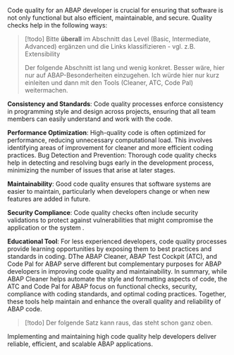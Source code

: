 Code quality for an ABAP developer is crucial for ensuring that software is not only functional but also efficient, maintainable, and secure. Quality checks help in the following ways:
> [!todo]
> Bitte **überall** im Abschnitt das Level (Basic, Intermediate, Advanced) ergänzen und die Links klassifizieren - vgl. z.B. Extensibility
> 
> Der folgende Abschnitt ist lang und wenig konkret.
> Besser wäre, hier nur auf ABAP-Besonderheiten einzugehen.
> Ich würde hier nur kurz einleiten und dann mit den Tools (Cleaner, ATC, Code Pal) weitermachen.

**Consistency and Standards**: Code quality processes enforce consistency in programming style and design across projects, ensuring that all team members can easily understand and work with the code.

**Performance Optimization**: High-quality code is often optimized for performance, reducing unnecessary computational load. This involves identifying areas of improvement for cleaner and more efficient coding practices.
Bug Detection and Prevention: Thorough code quality checks help in detecting and resolving bugs early in the development process, minimizing the number of issues that arise at later stages.

**Maintainability**: Good code quality ensures that software systems are easier to maintain, particularly when developers change or when new features are added in future.

**Security Compliance**: Code quality checks often include security validations to protect against vulnerabilities that might compromise the application or the system .

**Educational Tool**: For less experienced developers, code quality processes provide learning opportunities by exposing them to best practices and standards in coding.
DThe ABAP Cleaner, ABAP Test Cockpit (ATC), and Code Pal for ABAP serve different but complementary purposes for ABAP developers in improving code quality and maintainability.
In summary, while ABAP Cleaner helps automate the style and formatting aspects of code, the ATC and Code Pal for ABAP focus on functional checks, security, compliance with coding standards, and optimal coding practices. Together, these tools help maintain and enhance the overall quality and reliability of ABAP code.
> [!todo]
> Der folgende Satz kann raus, das steht schon ganz oben.

Implementing and maintaining high code quality help developers deliver reliable, efficient, and scalable ABAP applications.